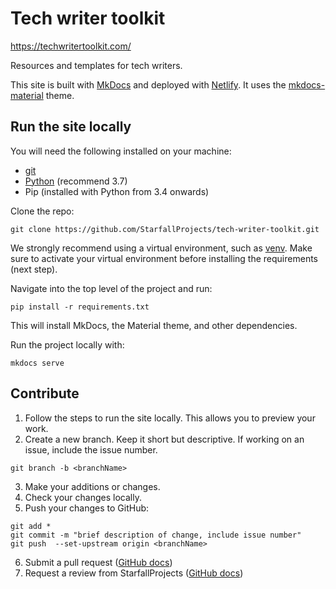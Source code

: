 # Tech writer toolkit

https://techwritertoolkit.com/

Resources and templates for tech writers.

This site is built with [MkDocs](https://www.mkdocs.org/) and deployed with [Netlify](https://www.netlify.com/). It uses the [mkdocs-material](https://github.com/squidfunk/mkdocs-material) theme.


## Run the site locally

You will need the following installed on your machine:
* [git](https://git-scm.com/downloads)
* [Python](https://www.python.org/) (recommend 3.7)
* Pip (installed with Python from 3.4 onwards)

Clone the repo:
```
git clone https://github.com/StarfallProjects/tech-writer-toolkit.git
```

We strongly recommend using a virtual environment, such as [venv](https://docs.python.org/3/library/venv.html). Make sure to activate your virtual environment before installing the requirements (next step).

Navigate into the top level of the project and run:

```
pip install -r requirements.txt
```

This will install MkDocs, the Material theme, and other dependencies.

Run the project locally with:

```
mkdocs serve
```

## Contribute

1. Follow the steps to run the site locally. This allows you to preview your work.
2. Create a new branch. Keep it short but descriptive. If working on an issue, include the issue number.
```
git branch -b <branchName>
```
3. Make your additions or changes.
4. Check your changes locally.
5. Push your changes to GitHub:
```
git add *
git commit -m "brief description of change, include issue number"
git push  --set-upstream origin <branchName>
```
6. Submit a pull request ([GitHub docs](https://help.github.com/en/articles/creating-a-pull-request#creating-the-pull-request))
7. Request a review from StarfallProjects ([GitHub docs](https://help.github.com/en/articles/requesting-a-pull-request-review))

